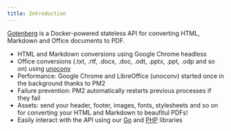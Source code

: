 ```yaml
---
title: Introduction
---
```


[Gotenberg](https://github.com/thecodingmachine/gotenberg/) is a Docker-powered stateless API for converting HTML, Markdown and Office documents to PDF.

* HTML and Markdown conversions using Google Chrome headless
* Office conversions (.txt, .rtf, .docx, .doc, .odt, .pptx, .ppt, .odp and so on) using [unoconv](https://github.com/dagwieers/unoconv)
* Performance: Google Chrome and LibreOffice (unoconv) started once in the background thanks to PM2
* Failure prevention: PM2 automatically restarts previous processes if they fail
* Assets: send your header, footer, images, fonts, stylesheets and so on for converting your HTML and Markdown to beaufitul PDFs!
* Easily interact with the API using our [Go](https://github.com/thecodingmachine/gotenberg-go-client) and [PHP](https://github.com/thecodingmachine/gotenberg-php-client) libraries